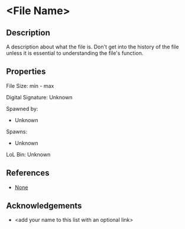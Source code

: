 # \<File Name>

## Description

A description about what the file is. Don't get into the history of the file unless it is essential to understanding the file's function.

## Properties

File Size: min - max

Digital Signature: Unknown

Spawned by:
- Unknown

Spawns:
- Unknown

LoL Bin: Unknown

## References

- [None](.)

## Acknowledgements
- \<add your name to this list with an optional link>